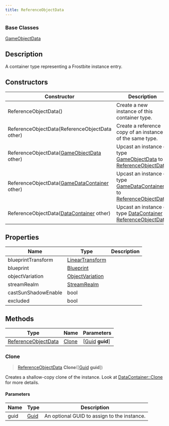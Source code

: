 ```yaml
---
title: ReferenceObjectData
---
```

### Base Classes

[GameObjectData](GameObjectData)

## Description

A container type representing a Frostbite instance entry.

## Constructors

| Constructor                                                                    | Description                                                                                                                   |
| ------------------------------------------------------------------------------ | ----------------------------------------------------------------------------------------------------------------------------- |
| ReferenceObjectData()                                                          | Create a new instance of this container type.                                                                                 |
| ReferenceObjectData(ReferenceObjectData other)                                 | Create a reference copy of an instance of the same type.                                                                      |
| ReferenceObjectData([GameObjectData](GameObjectData) other)                    | Upcast an instance of type [GameObjectData](GameObjectData) to [ReferenceObjectData](ReferenceObjectData).                    |
| ReferenceObjectData([GameDataContainer](GameDataContainer) other)              | Upcast an instance of type [GameDataContainer](GameDataContainer) to [ReferenceObjectData](ReferenceObjectData).              |
| ReferenceObjectData([DataContainer](/vext/ref/shared/class/datacontainer) other) | Upcast an instance of type [DataContainer](/vext/ref/shared/class/datacontainer) to [ReferenceObjectData](ReferenceObjectData). |

## Properties

| Name                | Type                                                    | Description |
| ------------------- | ------------------------------------------------------- | ----------- |
| blueprintTransform  | [LinearTransform](/vext/ref/shared/class/LinearTransform) |             |
| blueprint           | [Blueprint](Blueprint)                                  |             |
| objectVariation     | [ObjectVariation](ObjectVariation)                      |             |
| streamRealm         | [StreamRealm](StreamRealm)                              |             |
| castSunShadowEnable | bool                                                    |             |
| excluded            | bool                                                    |             |

## Methods

| Type                                       | Name            | Parameters                                     |
| ------------------------------------------ | --------------- | ---------------------------------------------- |
| [ReferenceObjectData](ReferenceObjectData) | [Clone](#clone) | \[[Guid](/vext/ref/shared/class/guid) **guid**\] |

### Clone

> [ReferenceObjectData](ReferenceObjectData) **Clone**(\[[Guid](/vext/ref/shared/class/guid) **guid**\])

Creates a shallow-copy clone of the instance. Look at [DataContainer::Clone](/vext/ref/shared/class/datacontainer#clone) for more details.

#### Parameters

| Name | Type         | Description                                 |
| ---- | ------------ | ------------------------------------------- |
| guid | [Guid](Guid) | An optional GUID to assign to the instance. |
